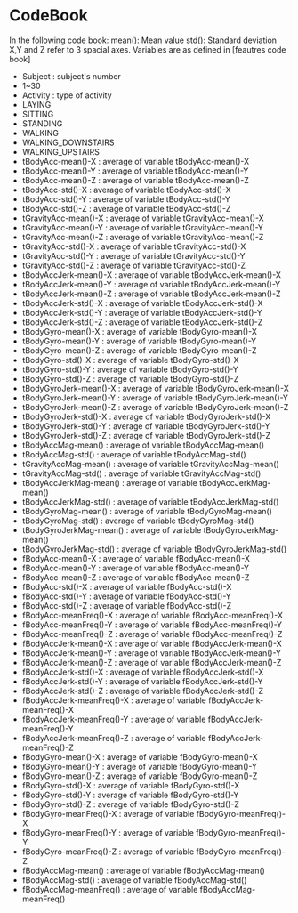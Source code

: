 CodeBook
===================
In the following code book:
mean(): Mean value
std(): Standard deviation
X,Y and Z refer to 3 spacial axes.
Variables are as defined in [feautres code book]

 * Subject : subject's number 
  * 1~30
 * Activity : type of activity  
  * LAYING
  * SITTING
  * STANDING
  * WALKING
  * WALKING_DOWNSTAIRS
  * WALKING_UPSTAIRS
 * tBodyAcc-mean()-X : average of variable tBodyAcc-mean()-X 
 * tBodyAcc-mean()-Y : average of variable tBodyAcc-mean()-Y
 * tBodyAcc-mean()-Z : average of variable tBodyAcc-mean()-Z
 * tBodyAcc-std()-X : average of variable tBodyAcc-std()-X
 * tBodyAcc-std()-Y : average of variable tBodyAcc-std()-Y
 * tBodyAcc-std()-Z : average of variable tBodyAcc-std()-Z
 * tGravityAcc-mean()-X : average of variable tGravityAcc-mean()-X     
 * tGravityAcc-mean()-Y : average of variable tGravityAcc-mean()-Y
 * tGravityAcc-mean()-Z : average of variable tGravityAcc-mean()-Z
 * tGravityAcc-std()-X : average of variable tGravityAcc-std()-X      
 * tGravityAcc-std()-Y : average of variable tGravityAcc-std()-Y
 * tGravityAcc-std()-Z : average of variable tGravityAcc-std()-Z
 * tBodyAccJerk-mean()-X : average of variable tBodyAccJerk-mean()-X    
 * tBodyAccJerk-mean()-Y : average of variable tBodyAccJerk-mean()-Y
 * tBodyAccJerk-mean()-Z : average of variable tBodyAccJerk-mean()-Z
 * tBodyAccJerk-std()-X : average of variable tBodyAccJerk-std()-X    
 * tBodyAccJerk-std()-Y : average of variable tBodyAccJerk-std()-Y
 * tBodyAccJerk-std()-Z : average of variable tBodyAccJerk-std()-Z
 * tBodyGyro-mean()-X : average of variable tBodyGyro-mean()-X       
 * tBodyGyro-mean()-Y : average of variable tBodyGyro-mean()-Y
 * tBodyGyro-mean()-Z : average of variable tBodyGyro-mean()-Z
 * tBodyGyro-std()-X : average of variable tBodyGyro-std()-X          
 * tBodyGyro-std()-Y : average of variable tBodyGyro-std()-Y
 * tBodyGyro-std()-Z : average of variable tBodyGyro-std()-Z
 * tBodyGyroJerk-mean()-X : average of variable tBodyGyroJerk-mean()-X    
 * tBodyGyroJerk-mean()-Y : average of variable tBodyGyroJerk-mean()-Y
 * tBodyGyroJerk-mean()-Z : average of variable tBodyGyroJerk-mean()-Z
 * tBodyGyroJerk-std()-X : average of variable tBodyGyroJerk-std()-X  
 * tBodyGyroJerk-std()-Y : average of variable tBodyGyroJerk-std()-Y
 * tBodyGyroJerk-std()-Z : average of variable tBodyGyroJerk-std()-Z
 * tBodyAccMag-mean() : average of variable tBodyAccMag-mean()       
 * tBodyAccMag-std() : average of variable tBodyAccMag-std()
 * tGravityAccMag-mean() : average of variable tGravityAccMag-mean()
 * tGravityAccMag-std() : average of variable tGravityAccMag-std()    
 * tBodyAccJerkMag-mean() : average of variable tBodyAccJerkMag-mean()
 * tBodyAccJerkMag-std() : average of variable tBodyAccJerkMag-std()
 * tBodyGyroMag-mean() : average of variable tBodyGyroMag-mean()      
 * tBodyGyroMag-std() : average of variable tBodyGyroMag-std()
 * tBodyGyroJerkMag-mean() : average of variable tBodyGyroJerkMag-mean()
 * tBodyGyroJerkMag-std() : average of variable tBodyGyroJerkMag-std()  
 * fBodyAcc-mean()-X : average of variable fBodyAcc-mean()-X
 * fBodyAcc-mean()-Y : average of variable fBodyAcc-mean()-Y
 * fBodyAcc-mean()-Z : average of variable fBodyAcc-mean()-Z        
 * fBodyAcc-std()-X : average of variable fBodyAcc-std()-X
 * fBodyAcc-std()-Y : average of variable fBodyAcc-std()-Y
 * fBodyAcc-std()-Z : average of variable fBodyAcc-std()-Z        
 * fBodyAcc-meanFreq()-X : average of variable fBodyAcc-meanFreq()-X     
 * fBodyAcc-meanFreq()-Y : average of variable fBodyAcc-meanFreq()-Y
 * fBodyAcc-meanFreq()-Z : average of variable fBodyAcc-meanFreq()-Z    
 * fBodyAccJerk-mean()-X : average of variable fBodyAccJerk-mean()-X
 * fBodyAccJerk-mean()-Y : average of variable fBodyAccJerk-mean()-Y
 * fBodyAccJerk-mean()-Z : average of variable fBodyAccJerk-mean()-Z    
 * fBodyAccJerk-std()-X : average of variable fBodyAccJerk-std()-X
 * fBodyAccJerk-std()-Y : average of variable fBodyAccJerk-std()-Y
 * fBodyAccJerk-std()-Z : average of variable fBodyAccJerk-std()-Z    
 * fBodyAccJerk-meanFreq()-X : average of variable fBodyAccJerk-meanFreq()-X
 * fBodyAccJerk-meanFreq()-Y : average of variable fBodyAccJerk-meanFreq()-Y
 * fBodyAccJerk-meanFreq()-Z : average of variable fBodyAccJerk-meanFreq()-Z
 * fBodyGyro-mean()-X : average of variable fBodyGyro-mean()-X
 * fBodyGyro-mean()-Y : average of variable fBodyGyro-mean()-Y
 * fBodyGyro-mean()-Z : average of variable fBodyGyro-mean()-Z       
 * fBodyGyro-std()-X : average of variable fBodyGyro-std()-X
 * fBodyGyro-std()-Y : average of variable fBodyGyro-std()-Y
 * fBodyGyro-std()-Z : average of variable fBodyGyro-std()-Z        
 * fBodyGyro-meanFreq()-X : average of variable fBodyGyro-meanFreq()-X
 * fBodyGyro-meanFreq()-Y : average of variable fBodyGyro-meanFreq()-Y
 * fBodyGyro-meanFreq()-Z : average of variable fBodyGyro-meanFreq()-Z  
 * fBodyAccMag-mean() : average of variable fBodyAccMag-mean()
 * fBodyAccMag-std() : average of variable fBodyAccMag-std()    
 * fBodyAccMag-meanFreq() : average of variable fBodyAccMag-meanFreq()
